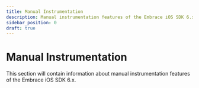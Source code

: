 ```yaml
---
title: Manual Instrumentation
description: Manual instrumentation features of the Embrace iOS SDK 6.x
sidebar_position: 0
draft: true
---
```


# Manual Instrumentation

This section will contain information about manual instrumentation features of the Embrace iOS SDK 6.x. 